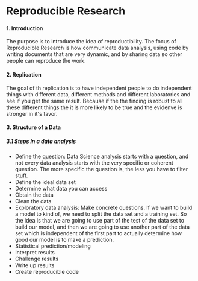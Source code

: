 # Reproducible Research

#### 1. Introduction

The purpose is to introduce the idea of reproductibility. The focus of Reproducible Research is how communicate data analysis, using code by writing documents that are very dynamic, and by sharing data so other people can reproduce the work.

#### 2. Replication

The goal of th replication is to have independent people to do independent things with different data, different methods and different laboratories and see if you get the same result. Because if the the finding is robust to all these different things the it is more likely to be true and the evidenve is stronger in it's favor.

#### 3. Structure of a Data 

##### 3.1 Steps in a data analysis
- Define the question: Data Science analysis starts with a question, and not every data analysis starts with the very specific or coherent question. The more specific the question is, the less you have to filter stuff.
- Define the ideal data set
- Determine what data you can access
- Obtain the data
- Clean the data
- Exploratory data analysis: Make concrete questions. If we want to build a model to kind of, we need to split the data set and a training set. So the idea is that we are going to use part of the test of the data set to build our model, and then we are going to use another part of the data set which is independent of the first part to actually determine how good our model is to make a prediction.
- Statistical prediction/modeling
- Interpret results
- Challenge results
- Write up results
- Create reproducible code

















